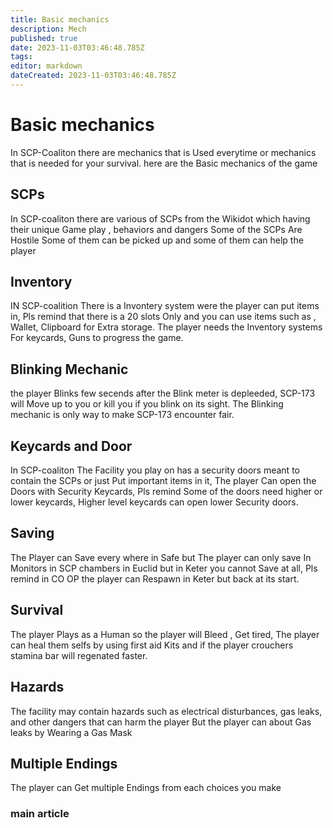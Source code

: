 ```yaml
---
title: Basic mechanics
description: Mech
published: true
date: 2023-11-03T03:46:48.785Z
tags: 
editor: markdown
dateCreated: 2023-11-03T03:46:48.785Z
---
```


# Basic mechanics
In SCP-Coaliton there are mechanics that is Used everytime or mechanics that is needed for your survival. here are the Basic mechanics of the game
## SCPs
In SCP-coaliton there are various of SCPs from the Wikidot which having their unique Game play , behaviors and dangers Some of the SCPs Are Hostile Some of them can be picked up and some of them can help the player
## Inventory
IN SCP-coalition There is a Invontery system were the player can put items in, Pls remind that there is a 20 slots Only and you can use items such as , Wallet, Clipboard for Extra storage. The player needs the Inventory systems For keycards, Guns to progress the game.
## Blinking Mechanic
the player Blinks few secends after the Blink meter is depleeded, SCP-173 will Move up to you or kill you if you blink on its sight. The Blinking mechanic is only way to make SCP-173 encounter fair.
## Keycards and Door
In SCP-coaliton The Facility you play on has a security doors meant to contain the SCPs or just Put important items in it, The player Can open the Doors with Security Keycards, Pls remind Some of the doors need higher or lower keycards, Higher level keycards can open lower Security doors.
## Saving
The Player can Save every where in Safe but The player can only save In Monitors in SCP chambers in Euclid but in Keter you cannot Save at all, Pls remind in CO OP the player can Respawn in Keter but back at its start.
## Survival
The player Plays as a Human so the player will Bleed , Get tired, The player can heal them selfs by using first aid Kits and if the player crouchers stamina bar will regenated faster.
## Hazards 
The facility may contain hazards such as electrical disturbances, gas leaks, and other dangers that can harm the player But the player can about Gas leaks by Wearing a Gas Mask
## Multiple Endings
The player can Get multiple Endings from each choices you make
### main article 
